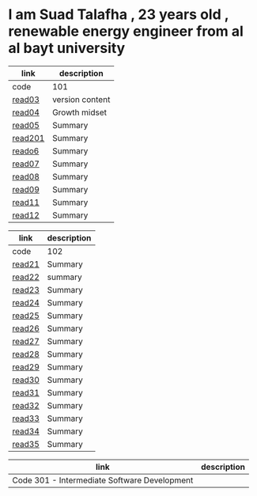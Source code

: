 # I am Suad Talafha , 23 years old , renewable energy engineer from al al bayt university 

| link | description |
| ---------------------------------------------------|------------------ |
| code | 101 |
|[read03](https://suadtalafha.github.io/reading-notes/read03)| version content | 
| [read04](https://suadtalafha.github.io/reading-notes/read04) | Growth midset | 
| [read05](https://suadtalafha.github.io/reading-notes/read05) | Summary |
| [read201](https://suadtalafha.github.io/reading-notes/read201) | Summary |
| [reado6](https://suadtalafha.github.io/reading-notes/read06) | Summary|
| [read07](https://suadtalafha.github.io/reading-notes/read07) | Summary | 
| [read08](https://suadtalafha.github.io/reading-notes/read08) | Summary |
| [read09](https://suadtalafha.github.io/reading-notes/read09) | Summary |
| [read11](https://suadtalafha.github.io/reading-notes/read11) | Summary |
| [read12](https://suadtalafha.github.io/reading-notes/read12) | Summary |




| link | description |
| ------------------------------------------------------------- | ------------------------ |
| code | 102 |
| [read21](https://suadtalafha.github.io/reading-notes/read21) | Summary |
| [read22](https://suadtalafha.github.io/reading-notes/read22) | summary |
| [read23](https://suadtalafha.github.io/reading-notes/read23) | Summary |
| [read24](https://suadtalafha.github.io/reading-notes/read24) | Summary |
| [read25](https://suadtalafha.github.io/reading-notes/read25) | Summary |
| [read26](https://suadtalafha.github.io/reading-notes/read26) | Summary |
| [read27](https://suadtalafha.github.io/reading-notes/read27) |Summary |
| [read28](https://suadtalafha.github.io/reading-notes/read28) | Summary |
 | [read29](https://suadtalafha.github.io/reading-notes/read29) | Summary |
 | [read30](https://suadtalafha.github.io/reading-notes/read30) | Summary |
 | [read31](https://suadtalafha.github.io/reading-notes/read31) | Summary |
| [read32](https://suadtalafha.github.io/reading-notes/read32) | Summary |
| [read33](https://suadtalafha.github.io/reading-notes/read33) | Summary |
| [read34](https://suadtalafha.github.io/reading-notes/read34) | Summary |
| [read35](https://suadtalafha.github.io/reading-notes/read35) | Summary |


| link | description |
| ------------------------------------------------------------- | ------------------------ |
| Code 301 - Intermediate Software Development |